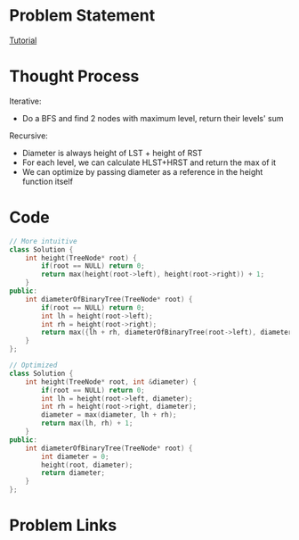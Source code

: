 # Problem Statement

[Tutorial]()

# Thought Process

Iterative:
- Do a BFS and find 2 nodes with maximum level, return their levels' sum

Recursive:
- Diameter is always height of LST + height of RST
- For each level, we can calculate HLST+HRST and return the max of it
- We can optimize by passing diameter as a reference in the height function itself

# Code
```cpp
// More intuitive
class Solution {
    int height(TreeNode* root) {
        if(root == NULL) return 0;
        return max(height(root->left), height(root->right)) + 1;
    }
public:
    int diameterOfBinaryTree(TreeNode* root) {
        if(root == NULL) return 0;
        int lh = height(root->left);
        int rh = height(root->right);
        return max({lh + rh, diameterOfBinaryTree(root->left), diameterOfBinaryTree(root->right)});
    }
};

// Optimized
class Solution {
    int height(TreeNode* root, int &diameter) {
        if(root == NULL) return 0;
        int lh = height(root->left, diameter);
        int rh = height(root->right, diameter);
        diameter = max(diameter, lh + rh);
        return max(lh, rh) + 1;
    }
public:
    int diameterOfBinaryTree(TreeNode* root) {
        int diameter = 0;
        height(root, diameter);
        return diameter;
    }
};
```

# Problem Links
